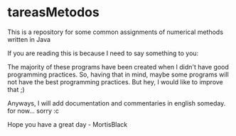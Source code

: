 # tareasMetodos
This is a repository for some common assignments of numerical methods written in Java

If you are reading this is because I need to say something to you:

The majority of these programs have been created when I didn't have good programming practices. So, having that in mind, maybe some programs will not have the best programming practices. But hey, I would like to improve that ;) 

Anyways, I will add documentation and commentaries in english someday. for now... sorry :c 
		
Hope you have a great day - MortisBlack
